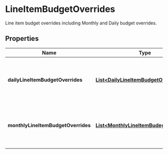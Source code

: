 

# LineItemBudgetOverrides

Line item budget overrides including Monthly and Daily budget overrides.

## Properties

| Name | Type | Description | Notes |
|------------ | ------------- | ------------- | -------------|
|**dailyLineItemBudgetOverrides** | [**List&lt;DailyLineItemBudgetOverride&gt;**](DailyLineItemBudgetOverride.md) | Line item budget override daily part, chronological order restricted. |  |
|**monthlyLineItemBudgetOverrides** | [**List&lt;MonthlyLineItemBudegetOverride&gt;**](MonthlyLineItemBudegetOverride.md) | Line item budget override monthly part, chronological order restricted. |  |



